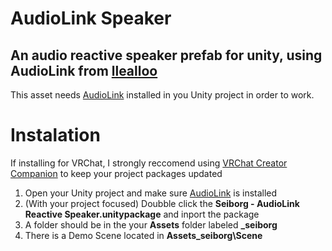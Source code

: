 # AudioLink Speaker
## An audio reactive speaker prefab for unity, using AudioLink from [llealloo](https://github.com/llealloo/vrc-udon-audio-link/tree/master)
This asset needs [AudioLink](https://github.com/llealloo/vrc-udon-audio-link/releases) installed in you Unity project in order to work.

# Instalation
If installing for VRChat, I strongly reccomend using [VRChat Creator Companion](https://vcc.docs.vrchat.com/) to keep your project packages updated
1. Open your Unity project and make sure [AudioLink](https://github.com/llealloo/vrc-udon-audio-link/releases) is installed
2. (With your project focused) Doubble click the **Seiborg - AudioLink Reactive Speaker.unitypackage** and inport the package
3. A folder should be in the your **Assets** folder labeled **_seiborg**
4. There is a Demo Scene located in **Assets\_seiborg\Scene**
